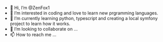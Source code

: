 - 👋 Hi, I’m @ZenFox1
- 👀 I’m interested in coding and love to learn new prgramming languages.
- 🌱 I’m currently learning python, typescript and creating a local symfony project to learn how it works.
- 💞️ I’m looking to collaborate on ...
- 📫 How to reach me ...

<!---
ZenFox1/ZenFox1 is a ✨ special ✨ repository because its `README.md` (this file) appears on your GitHub profile.
You can click the Preview link to take a look at your changes.
--->
